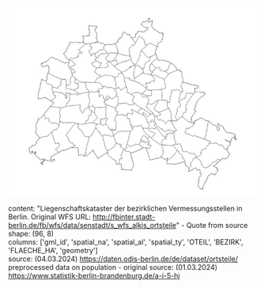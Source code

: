 ![img](https://github.com/Lucky-0ne/geodata_berlin/blob/main/main/python_package/geodata_berlin/data/local_districts/preview_ortsteile.jpg)

content: "Liegenschaftskataster der bezirklichen Vermessungsstellen in Berlin. Original WFS URL: http://fbinter.stadt-berlin.de/fb/wfs/data/senstadt/s_wfs_alkis_ortsteile" - Quote from source  
shape: (96, 8)  
columns: ['gml_id', 'spatial_na', 'spatial_al', 'spatial_ty', 'OTEIL', 'BEZIRK', 'FLAECHE_HA', 'geometry']  
source: (04.03.2024) https://daten.odis-berlin.de/de/dataset/ortsteile/  
preprocessed data on population - original source: (01.03.2024) https://www.statistik-berlin-brandenburg.de/a-i-5-hj